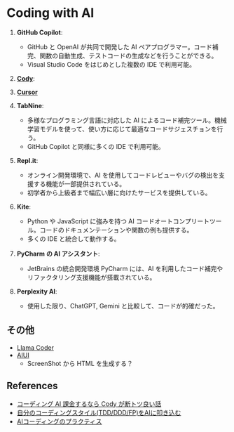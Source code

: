 # Coding with AI

1. **GitHub Copilot**:

   - GitHub と OpenAI が共同で開発した AI ペアプログラマー。コード補完、関数の自動生成、テストコードの生成などを行うことができる。
   - Visual Studio Code をはじめとした複数の IDE で利用可能。

2. **[Cody](https://sourcegraph.com/demo/cody)**:

3. **[Cursor](https://www.cursor.com/)**

4. **TabNine**:

   - 多様なプログラミング言語に対応した AI によるコード補完ツール。機械学習モデルを使って、使い方に応じて最適なコードサジェスチョンを行う。
   - GitHub Copilot と同様に多くの IDE で利用可能。

5. **Repl.it**:

   - オンライン開発環境で、AI を使用してコードレビューやバグの検出を支援する機能が一部提供されている。
   - 初学者から上級者まで幅広い層に向けたサービスを提供している。

6. **Kite**:

   - Python や JavaScript に強みを持つ AI コードオートコンプリートツール。コードのドキュメンテーションや関数の例も提供する。
   - 多くの IDE と統合して動作する。

7. **PyCharm の AI アシスタント**:

   - JetBrains の統合開発環境 PyCharm には、AI を利用したコード補完やリファクタリング支援機能が搭載されている。

8. **Perplexity AI**:
   - 使用した限り、ChatGPT, Gemini と比較して、コードが的確だった。

## その他

- [Llama Coder](https://llamacoder.together.ai/)
- [AIUI](https://www.aiui.me/)
  - ScreenShot から HTML を生成する？

## References

- [コーディング AI 課金するなら Cody が断トツ良い話](https://zenn.dev/sanami/articles/7c24ce973b7e7c)
- [自分のコーディングスタイル(TDD/DDD/FP)をAIに叩き込む](https://zenn.dev/mizchi/articles/ai-ddd-tdd-prompt)
- [AIコーディングのプラクティス](https://zenn.dev/devneko/scraps/f79aaba14f8868)
